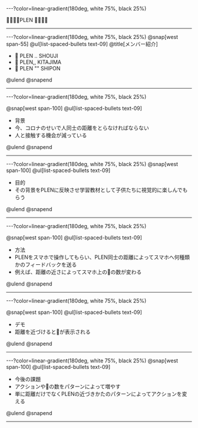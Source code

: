 ---?color=linear-gradient(180deg, white 75%, black 25%)

💛💛💛💛PLEN 💛💛💛💛





-----





---?color=linear-gradient(180deg, white 75%, black 25%)
@snap[west span-55]
@ul[list-spaced-bullets text-09]
@title[メンバー紹介]
- 💛 PLEN .. SHOUJI
- 💛 PLEN,, KITAJIMA
- 💛 PLEN "" SHIPON

@ulend
@snapend



---

---?color=linear-gradient(180deg, white 75%, black 25%)

@snap[west span-100]
@ul[list-spaced-bullets text-09]
- 背景
- 今、コロナのせいで人同士の距離をとらなければならない
- 人と接触する機会が減っている


@ulend
@snapend



---


---?color=linear-gradient(180deg, white 75%, black 25%)
@snap[west span-100]
@ul[list-spaced-bullets text-09]
- 目的
- その背景をPLENに反映させ学習教材として子供たちに視覚的に楽しんでもらう

@ulend
@snapend





----


---?color=linear-gradient(180deg, white 75%, black 25%)

@snap[west span-100]
@ul[list-spaced-bullets text-09]
- 方法
- PLENをスマホで操作してもらい、PLEN同士の距離によってスマホへ何種類かのフィードバックを送る
- 例えば、距離の近さによってスマホ上の💛の数が変わる

@ulend
@snapend




---


---?color=linear-gradient(180deg, white 75%, black 25%)

@snap[west span-100]
@ul[list-spaced-bullets text-09]
- デモ
- 距離を近づけると💛が表示される

@ulend
@snapend


----





---?color=linear-gradient(180deg, white 75%, black 25%)
@snap[west span-100]
@ul[list-spaced-bullets text-09]
- 今後の課題
- アクションや💛の数をパターンによって増やす
- 単に距離だけでなくPLENの近づきかたのパターンによってアクションを変える

@ulend
@snapend








-----







